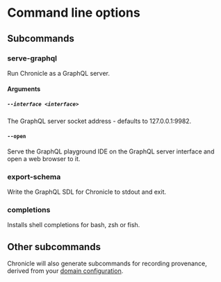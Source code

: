 # Command line options

## Subcommands

### serve-graphql

Run Chronicle as a GraphQL server.

#### Arguments

##### `--interface <interface>`

The GraphQL server socket address - defaults to 127.0.0.1:9982.

#### `--open`

Serve the GraphQL playground IDE on the GraphQL server interface and open a web
browser to it.

### export-schema

Write the GraphQL SDL for Chronicle to stdout and exit.

### completions

Installs shell completions for bash, zsh or fish.

## Other subcommands

Chronicle will also generate subcommands for recording provenance, derived from
your [domain configuration](domain_modelling).
